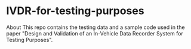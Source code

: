 # IVDR-for-testing-purposes
 About This repo contains the testing data and a sample code used in the paper "Design and Validation of an In-Vehicle Data Recorder System for Testing Purposes".
